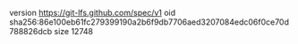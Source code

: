 version https://git-lfs.github.com/spec/v1
oid sha256:86e100eb61fc279399190a2b6f9db7706aed3207084edc06f0ce70d788826dcb
size 12748
